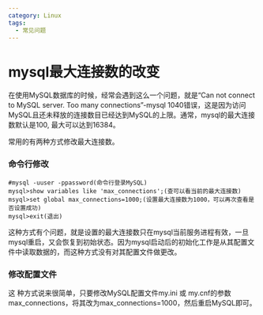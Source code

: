 ```yaml
---
category: Linux
tags:
  - 常见问题
---
```


# mysql最大连接数的改变

在使用MySQL数据库的时候，经常会遇到这么一个问题，就是“Can not connect to MySQL server. Too many connections”-mysql 1040错误，这是因为访问MySQL且还未释放的连接数目已经达到MySQL的上限。通常，mysql的最大连接数默认是100, 最大可以达到16384。

常用的有两种方式修改最大连接数。

### 命令行修改

```
#mysql -uuser -ppassword(命令行登录MySQL)
mysql>show variables like 'max_connections';(查可以看当前的最大连接数)
msyql>set global max_connections=1000;(设置最大连接数为1000，可以再次查看是否设置成功)
mysql>exit(退出)
```

这种方式有个问题，就是设置的最大连接数只在mysql当前服务进程有效，一旦mysql重启，又会恢复到初始状态。因为mysql启动后的初始化工作是从其配置文件中读取数据的，而这种方式没有对其配置文件做更改。

### 修改配置文件

这 种方式说来很简单，只要修改MySQL配置文件my.ini 或 my.cnf的参数max_connections，将其改为max_connections=1000，然后重启MySQL即可。